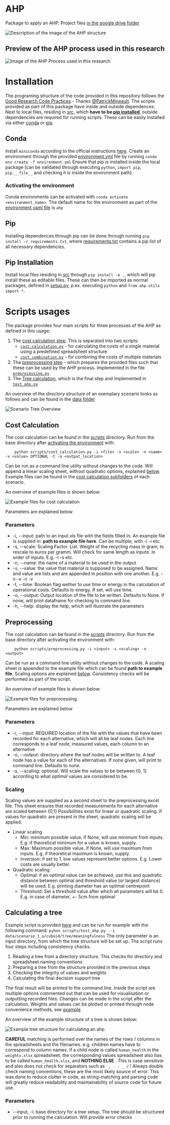 # AHP

Package to apply an AHP. Project files [in the google drive folder](https://drive.google.com/drive/folders/17u5-oOsBx12wAZ7zGiRGsdAQbPqbG3Fh)

![Description of the image of the AHP structure](./docs/AHP_structure.jpg)

## Preview of the AHP process used in this research
![Image of the AHP Process used in this research](./docs/testview.svg)

# Installation
The programing structure of the code provided in this repository follows the [Good Research Code Practices](https://goodresearch.dev/) - Thanks [@PatrickMineault](https://github.com/patrickmineault/).
The scripts provided as part of this package have inside and outside dependences. Next to local files, residing in [src](./src/), which **have to be [pip installed](#pip-installation)**, outside dependencies are required for running scripts. These can be easily installed via either [conda](#conda) or [pip](#pip).   

## Conda
Install `miniconda` according to the official instructions [here](https://docs.conda.io/projects/miniconda/en/latest/).
Create an environment through the provided [environment.yml](./environment.yml) file by running `conda env create -f environment.yml`
Ensure that pip is installed inside the local package (can be validated through executing `python`, `import pip`, `pip.__file__` and checking it is inside the environment path).

### Activating the environment
Conda environments can be activated with `conda activate <environment_name>`. The default name for the environment as part of the [environment yaml file](./environment.yml) is `ahp`

## Pip
Installing dependences through pip can be done through running `pip install -r requirements.txt`, where [requirements.txt](./requirements.txt) contains a pip list of all necessary dependencies.

## Pip Installation
Install local files residing in [src](./src/) through `pip install -e .`, which will pip install these as editable files. These can then be imported as normal packages, defined in [setup.py](./setup.py), p.ex. executing `python` and `from ahp.utils import *`. 

# Scripts usages
The package provides four main scripts for three processes of the AHP as defined in this usage:
1. The [cost calculation step](#cost-calculation). This is separated into two scripts:
    * [`cost_calculation.py`](./scripts/cost_calculation.py) - for calculating the costs of a single material using a predefined spreadsheet structure 
    * [`cost_combination.py`](./scripts/cost_combination.py) - for combining the costs of multiple materials 
2. The [preprocessing step](#preprocessing) - which prepares the provided files such that these can be used by the AHP process. Implemented in the file [`preprocessing.py`](./scripts/preprocessing.py)
3. The [Tree calculation](#calculating-a-tree), which is the final step and implemented in [`test_ahp.py`](./scripts/test_ahp.py)

An overview of the _directory_ structure of an exemplary scenario looks as follows and can be found in the [data folder](./data/)

![Scenario Tree Overview](./docs/20240125_scenario_overview.png)

## Cost Calculation
The cost calculation can be found in the [scripts](./scripts/cost_calculation.py) directory.
Run from the base directory after [activating the environment](#activating-the-environment) with:
```
    python scripts/cost_calculation.py -i <file> -s <scale> -n <name> -v <value> OPTIONAL -t -o <output_location>
```
Can be run as a command line utility without changes to the code. Will append a linear scaling sheet, without quadratic options, explained [below](#scaling).
Example files can be found in the [cost calculation subfolders](./data/scenario_1_a/cuboid/cost_data/) of each scenario.

An overview of example files is shown below:

![Example files for cost calculation](./docs/20240125_cost.png)

Parameters are explained below

### Parameters

* -i, --input: path to an input xls file with the fields filled in. An example file is supplied in: **path to example file here**. Can be multiple, with -i <file1> -i <file2> etc. 
* -s, --scale: Scaling Factor. List. Weight of the recycling mass in gram, to rescale to euros per gramm. Will check for same length as inputs. In order of inputs. E.g. -i <file1> -s <scale1> etc. 
* -n, --name: the name of a material to be used in the output
* -v, --value: the value that material is supposed to be assigned. Name and value are lists and are appended in position with one another. E.g. -n <Material1> -v <Value1> -n <Material2> -v <Value2>
* -t, --time: Boolean flag wether to use time or energy in the calculation of operational costs. Defaults to energy. If set, will use time.
* -o, --output: Output location of the file to be written. Defaults to None. If none, will print dataframe for checking to command line.
* -h, --help: display the help, which will illustrate the parameters 

## Preprocessing
The cost calculation can be found in the [scripts](./scripts/preprocessing.py) directory.
Run from the base directory after activating the environment with:
```
    python scripts/preprocessing.py -i <input> -s <scaling> -o <output>
```
Can be run as a command line utility without changes to the code.
A scaling sheet is appended to the example file which can be found **path to example file**. Scaling options are explained [below](#scaling).
Consistency checks will be performed as part of the script.

An overview of example files is shown below:

![Example files for preprocessing](./docs/20240125_preprocessing.png)

Parameters are explained below

### Parameters

* -i, --input: REQUIRED location of the file with the values that have been recorded for each alternative, which will all be leaf nodes. Each line corresponds to a leaf node, measured values, each column to an alternative
* -o, --output: directory where the leaf nodes will be written to. A leaf node has a value for each of the alternatives. If none given, will print to command line. Defaults to none.
* -s, --scaling: optional. Will scale the values to be between {0, 1} according to what _optimal_ values are considered to be.

### Scaling
Scaling values are supplied as a second sheet to the preprocessing excel file. This sheet ensures that recorded measurements for each alternative are scaled between {0,1}
Possibilities exist for linear or quadratic scaling. If values for quadratic are present in the sheet, quadratic scaling will be applied.
* Linear scaling
    * Min: minimum possible value. If None, will use minimum from inputs. E.g. if theoretical minimum for a value is known, supply. 
    * Max: Maximum possible value. if None, will use maximum from inputs. E.g. if theoretical maximum is known, supply. 
    * Inversion: if set to 1, low values represent better options. E.g. Lower costs are usually better. 
* Quadratic scaling
    * Optimal: if an optimal value can be achieved, use this and quadratic distance between optimal and threshold value (or largest distance) will be used. E.g. printing diameter has an optimal centrepoint 
    * Threshold: Set a threshold value after which all parameters will be 0. E.g. in case of diameter, +- 5cm from optimal

## Calculating a tree
Example script is provided [here](./scripts/test_ahp.py) and can be run for example with the following command:
`pyhon scripts/test_ahp.py --i data/scenario_1_a/cuboid/tree/meaningfulness`
The only parameter is an input directory, from which the tree structure will be set up. The script runs four steps including consistency checks.

1. Reading a tree from a directory structure. This checks for directory and spreadsheet naming conventions 
2. Preparing a tree from the structure provided in the previous steps
3. Checking the integrity of values and weights
4. Calculating the final decision support tree

The final result will be printed to the command line. 
Inside the script are multiple options commented out that can be used for visualisation or outputting recorded files.
Changes can be made in the script after the calculation. Weights and values can be plotted or printed through node convenience methods, see [example](/src/ahp/ahp_functions.py#L409) 

An overview of the example structure of a tree is shown below:

![Example tree structure for calculating an ahp](./docs/20240125_tree.png)

**CAREFUL** matching is performed over the names of the rows / columns in the spreadsheets and the filenames. e.g. children names have to correspond to column names. If a child node is called `human_health` in the `weights.xlsx` spreadsheet, the corresponding values spreadsheet also has to be called `human_health.xlsx`, and **NOTHING ELSE** . This is case sensitivie and also does not check for separators such as ` , . - _ /` ! Always double check naming conventions, these are the most likely source of error.
This was done to reduce clutter in code, as string-matching and parsing code will greatly reduce readability and maintainability of source code for future use.

### Parameters

* --input, -i: base directory for a tree setup. The tree should be structured prior to running the calculation. Will provide error checks
